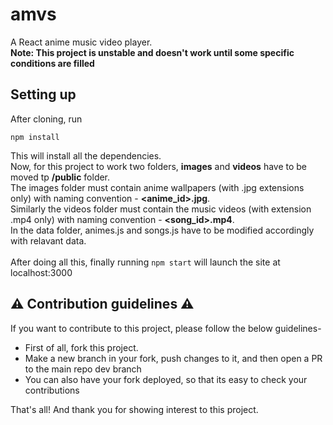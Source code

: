# amvs
A React anime music video player. <br />
**Note: This project is unstable and doesn't work until some specific conditions are filled**

## Setting up
After cloning, run
```
npm install
```
This will install all the dependencies. <br/>
Now, for this project to work two folders, **images** and **videos** have to be moved tp **/public** folder. <br />
The images folder must contain anime wallpapers (with .jpg extensions only) with naming convention - **<anime_id>.jpg**. <br />
Similarly the videos folder must contain the music videos (with extension .mp4 only) with naming convention - **<song_id>.mp4**. <br />
In the data folder, animes.js and songs.js have to be modified accordingly with relavant data. <br />
<br />
After doing all this, finally running ``` npm start ``` will launch the site at localhost:3000

## ⚠ Contribution guidelines ⚠
If you want to contribute to this project, please follow the below guidelines-
* First of all, fork this project.
* Make a new branch in your fork, push changes to it, and then open a PR to the main repo dev branch
* You can also have your fork deployed, so that its easy to check your contributions

That's all! And thank you for showing interest to this project.
